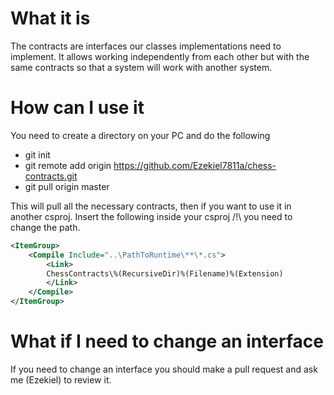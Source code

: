# What it is

The contracts are interfaces our classes implementations need to implement. It allows working independently from each other but with the same contracts so that a system will work with another system.

# How can I use it

You need to create a directory on your PC and do the following

-   git init
-   git remote add origin https://github.com/Ezekiel7811a/chess-contracts.git
-   git pull origin master

This will pull all the necessary contracts, then if you want to use it in another csproj. Insert the following inside your csproj /!\ you need to change the path.

```xml
<ItemGroup>
    <Compile Include="..\PathToRuntime\**\*.cs">
        <Link>
        ChessContracts\%(RecursiveDir)%(Filename)%(Extension)
        </Link>
    </Compile>
</ItemGroup>
```

# What if I need to change an interface

If you need to change an interface you should make a pull request and ask me (Ezekiel) to review it.
